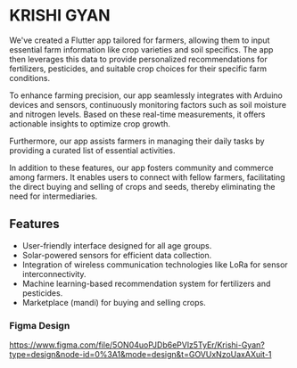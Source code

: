 # KRISHI GYAN

We've created a Flutter app tailored for farmers, allowing them to input essential farm information like crop varieties and soil specifics. The app then leverages this data to provide personalized recommendations for fertilizers, pesticides, and suitable crop choices for their specific farm conditions.

To enhance farming precision, our app seamlessly integrates with Arduino devices and sensors, continuously monitoring factors such as soil moisture and nitrogen levels. Based on these real-time measurements, it offers actionable insights to optimize crop growth.

Furthermore, our app assists farmers in managing their daily tasks by providing a curated list of essential activities.

In addition to these features, our app fosters community and commerce among farmers. It enables users to connect with fellow farmers, facilitating the direct buying and selling of crops and seeds, thereby eliminating the need for intermediaries.

## Features
- User-friendly interface designed for all age groups.
- Solar-powered sensors for efficient data collection.
- Integration of wireless communication technologies like LoRa for sensor interconnectivity.
- Machine learning-based recommendation system for fertilizers and pesticides.
- Marketplace (mandi) for buying and selling crops.

### Figma Design
https://www.figma.com/file/5ON04uoPJDb6ePVlz5TyEr/Krishi-Gyan?type=design&node-id=0%3A1&mode=design&t=GOVUxNzoUaxAXuit-1
